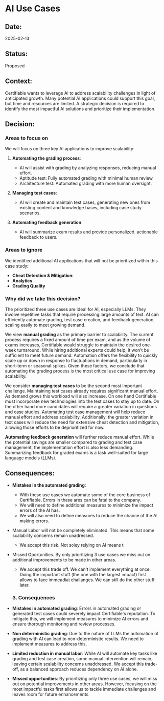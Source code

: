 # AI Use Cases

## Date:
2025-02-13

## Status:
Proposed

## Context:

Certifiable wants to leverage AI to address scalability challenges in light of anticipated growth. Many potential AI applications could support this goal, but time and resources are limited. A strategic decision is required to identify the most impactful AI solutions and prioritize their implementation.

## Decision:

### Areas to focus on
We will focus on three key AI applications to improve scalability:

1. **Automating the grading process**: 
    * AI will assist with grading by analyzing responses, reducing manual effort. 
    * Aptitude test: Fully automated grading with minimal human review.
    * Architecture test: Automated grading with more human oversight.

2. **Managing test cases**: 
    * AI will create and maintain test cases, generating new ones from existing content and knowledge bases, including case study scenarios.

3. **Automating feedback generation**: 
    * AI will summarize exam results and provide personalized, actionable feedback to users.

### Areas to ignore 

We identified additional AI applications that will not be prioritized within this case study: 

* **Cheat Detection & Mitigation**: 
* **Analytics**
* **Grading Quality**

### Why did we take this decision?

The prioritized three use cases are ideal for AI, especially LLMs.
They involve repetitive tasks that require processing large amounts of text. 
AI can efficiently automate grading, test case creation, and feedback generation, scaling easily to meet growing demand.

We view **manual grading** as the primary barrier to scalability. 
The current process requires a fixed amount of time per exam, and as the volume of exams increases, 
Certifiable would struggle to maintain the desired one-week turnaround. 
While hiring additional experts could help, it won't be sufficient to meet future demand. 
Automation offers the flexibility to quickly scale up or down in response to fluctuations in demand, particularly in short-term or seasonal spikes. 
Given these factors, we conclude that automating the grading process is the most critical use case for improving scalability.

We consider **managing test cases** to be the second most important challenge. 
Maintaining test cases already requires significant manual effort.
As demand grows this workload will also increase. 
On one hand Certifiable must incorporate new technologies into the test cases to stay up to date.
On the other hand more candidates will require a greater variation in questions and case studies.
Automating test case management will help reduce manual effort and address scalability.
Additionally, the greater variation in text cases will reduce the need for extensive cheat detection and mitigation, allowing those efforts to be deprioritized for now.

**Automating feedback generation** will further reduce manual effort. 
While the potential savings are smaller compared to grading and test case management, the implementation effort is also less demanding. 
Summarizing feedback for graded exams is a task well-suited for large language models (LLMs). 


## Consequences:
* **Mistakes in the automated grading**:
    * With these use cases we automate some of the core business of Certifiable. Errors in these ares can be fatal to the company. 
    * We will need to define additional measures to minimize the impact errors of the AI has. 
    * We will also need to define measures to reduce the chance of the AI making errors. 
* Manual Labor will not be completely eliminated. This means that some scalability concerns remain unadressed. 
    * We accept this risk. Not soley relying on AI means t
    
* Missed Oportunities. By only prioritizing 3 use cases we miss out on additional improvements to be made in other areas. 
  * We accept this trade off. We can't implement everything at once. Doing the important stuff (the one with the largest impact) first allows to face immeadiat challanges. We can still do the other stuff later.  


  ### 3. Consequences

* **Mistakes in automated grading**: Errors in automated grading or generated test cases could severely impact Certifiable's reputation. To mitigate this, we will implement measures to minimize AI errors and ensure thorough monitoring and review processes.

* **Non deterministic grading**: Due to the nature of LLMs the automation of grading with AI can lead to non-deterministic results. We need to implement measures to address this.

* **Limited reduction in manual labor**: While AI will automate key tasks like grading and test case creation, some manual intervention will remain, leaving certain scalability concerns unaddressed. We accept this trade-off, as a balanced approach reduces dependency on AI alone.

* **Missed opportunities**: By prioritizing only three use cases, we will miss out on potential improvements in other areas. However, focusing on the most impactful tasks first allows us to tackle immediate challenges and leaves room for future enhancements.